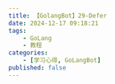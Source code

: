 ```yaml
---
title: 【GolangBot】29-Defer
date: 2024-12-17 09:18:21
tags: 
    - GoLang
    - 教程
categories:
    - [学习心得, GoLangBot]
published: false
---
```

